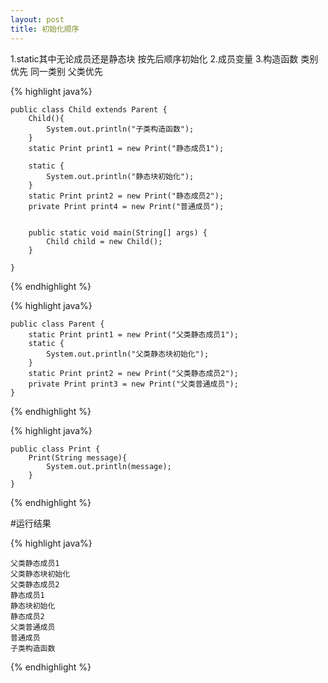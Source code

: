 ```yaml
---
layout: post
title: 初始化顺序
---
```


1.static其中无论成员还是静态块 按先后顺序初始化
2.成员变量
3.构造函数
类别优先 同一类别 父类优先


{% highlight java%}

    public class Child extends Parent {
        Child(){
            System.out.println("子类构造函数");
        }
        static Print print1 = new Print("静态成员1");

        static {
            System.out.println("静态块初始化");
        }
        static Print print2 = new Print("静态成员2");
        private Print print4 = new Print("普通成员");


        public static void main(String[] args) {
            Child child = new Child();
        }

    }

{% endhighlight %}

{% highlight java%}

    public class Parent {
        static Print print1 = new Print("父类静态成员1");
        static {
            System.out.println("父类静态块初始化");
        }
        static Print print2 = new Print("父类静态成员2");
        private Print print3 = new Print("父类普通成员");
    }

{% endhighlight %}

{% highlight java%}

    public class Print {
        Print(String message){
            System.out.println(message);
        }
    }

{% endhighlight %}

#运行结果

{% highlight java%}

    父类静态成员1
    父类静态块初始化
    父类静态成员2
    静态成员1
    静态块初始化
    静态成员2
    父类普通成员
    普通成员
    子类构造函数

{% endhighlight %}
